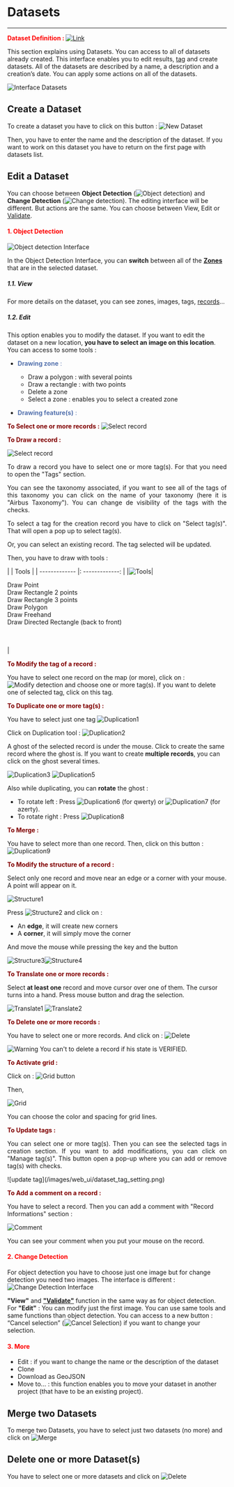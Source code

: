 # Datasets

-----------------

**<span style="color:red">Dataset Definition : </span>** [![Link](/images/web_ui/link.png)](interface.md)

This section explains using Datasets. You can access to all of datasets already created. This interface enables you to edit results, [tag](interface.md) and create datasets. All of the datasets are described by a name, a description and a creation’s date. You can apply some actions on all of the datasets.

![Interface Datasets](/images/web_ui/datasets_interface.png)

## Create a Dataset

To create a dataset you have to click on this button :
![New Dataset](/images/web_ui/datasets_new.png)

Then, you have to enter the name and the description of the dataset.
If you want to work on this dataset you have to return on the first page with datasets list.

## Edit a Dataset

You can choose between **Object Detection** (![Object detection](/images/web_ui/datasets_objectdetection.png)) and **Change Detection** (![Change detection](/images/web_ui/datasets_changedetection.png)). The editing interface will be different. But actions are the same. You can choose between View, Edit or [Validate](usecase.md "Use Case").

#### <span style="color:red">1. Object Detection</span>

![Object detection Interface](/images/web_ui/dataset_objectdetection_interface.png)

In the Object Detection Interface, you can **switch** between all of the **[Zones](zone.md "Zones Page")** that are in the selected dataset.

##### 1.1. View

For more details on the dataset, you can see zones, images, tags, [records](interface.md)...

##### 1.2. Edit

This option enables you to modify the dataset. If you want to edit the dataset on a new location, **you have to select an image on this location**. You can access to some tools :

- <span style="color:#5472AE">**Drawing zone** :</span>

    - Draw a polygon : with several points
    - Draw a rectangle : with two points
    - Delete a zone
    - Select a zone : enables you to select a created zone

- <span style="color:#5472AE">**Drawing feature(s)** :</span>

<span style="color:#800000">**To Select one or more records :**</span>
![Select record](/images/web_ui/datasets_selectrecord.png)

<span style="color:#800000">**To Draw a record :**</span>

![Select record](/images/web_ui/dataset_selectrecord.png)

<p style='text-align: justify;'>To draw a record you have to select one or more tag(s). For that you need to open the "Tags" section.</p>

<!--![Draw record](/images/web_ui/datasets_drawrecord.png)-->

<p style='text-align: justify;'>You can see the taxonomy associated, if you want to see all of the tags of this taxonomy you can click on the name of your taxonomy (here it is "Airbus Taxonomy"). You can change de visibility of the tags with the checks.</p>

<p style='text-align: justify;'>To select a tag for the creation record you have to click on "Select tag(s)". That will open a pop up to select tag(s).</p>
<!--![record ](/images/web_ui/dataset_tag_selection.png)-->
<p style='text-align: justify;'>Or, you can select an existing record. The tag selected will be updated.</p>

Then, you have to draw with tools :

|               |       Tools     |
| ------------- |: -------------: |
|![Tools](/images/web_ui/datasets_toolsrecord.png)| <p style='text-align: left;'>Draw Point<br/>Draw Rectangle 2 points<br/>Draw Rectangle 3 points<br/>Draw Polygon<br/>Draw Freehand<br/>Draw Directed Rectangle (back to front)<br/><br/><br/></p>|

<span style="color:#800000">**To Modify the tag of a record :**</span>

You have to select one record on the map (or more), click on : ![Modify detection](/images/web_ui/datasets_modifyrecord.png) and choose one or more tag(s). If you want to delete one of selected tag, click on this tag.

<span style="color:#800000">**To Duplicate one or more tag(s) :**</span>

You have to select just one tag ![Duplication1](/images/web_ui/datasets_duplication1.png)

Click on Duplication tool : ![Duplication2](/images/web_ui/datasets_duplication2.png)

A ghost of the selected record is under the mouse. Click to create the same record where the ghost is. If you want to create **multiple records**, you can click on the ghost several times.

![Duplication3](/images/web_ui/datasets_duplication3.png)
![Duplication5](/images/web_ui/datasets_duplicationmult2.png)

Also while duplicating, you can **rotate** the ghost :

- To rotate left : Press ![Duplication6](/images/web_ui/datasets_duplicationq.png) (for qwerty) or ![Duplication7](/images/web_ui/datasets_duplicationa.png) (for azerty).
- To rotate right : Press ![Duplication8](/images/web_ui/datasets_duplicatione.png)

<span style="color:#800000">**To Merge :**</span>

You have to select more than one record. Then, click on this button : ![Duplication9](/images/web_ui/datasets_duplication4.png)

<span style="color:#800000">**To Modify the structure of a record :**</span>

Select only one record and move near an edge or a corner with your mouse. A point will appear on it.

![Structure1](/images/web_ui/datasets_struct.png)

Press ![Structure2](/images/web_ui/datasets_struct1.png) and click on :

- An **edge**, it will create new corners
- A **corner**, it will simply move the corner

And move the mouse while pressing the key and the button

![Structure3](/images/web_ui/datasets_struct2.png)![Structure4](/images/web_ui/datasets_struct3.png)

<span style="color:#800000">**To Translate one or more records :**</span>

Select **at least one** record and move cursor over one of them. The cursor turns into a hand. Press mouse button and drag the selection.

![Translate1](/images/web_ui/datasets_translate1.png)        ![Translate2](/images/web_ui/datasets_translate2.png)

<span style="color:#800000">**To Delete one or more records :**</span>

You have to select one or more records. And click on : ![Delete](/images/web_ui/datasets_deleterecord.png)

![Warning](/images/web_ui/warning.png) You can't to delete a record if his state is VERIFIED.

<span style="color:#800000">**To Activate grid :**</span>

Click on : ![Grid button](/images/web_ui/datasets_grid.png)

Then,

![Grid](/images/web_ui/datasets_grid2.png)

You can choose the color and spacing for grid lines.

<span style="color:#800000">**To Update tags :**</span>

<p style='text-align: justify;'>You can select one or more tag(s). Then you can see the selected tags in creation section. If you want to add modifications, you can click on "Manage tag(s)". This button open a pop-up where you can add or remove tag(s) with checks.</p>
![update tag](/images/web_ui/dataset_tag_setting.png)

<span style="color:#800000">**To Add a comment on a record :**</span>

You have to select a record. Then you can add a comment with "Record Informations" section :

![Comment](/images/web_ui/dataset_comment.png)

You can see your comment when you put your mouse on the record.

#### <span style="color:red">2. Change Detection</span>

For object detection you have to choose just one image but for change detection you need two images. The interface is different : ![Change Detection Interface](/images/web_ui/datasets_changedetection_interface.png)

**"View"** and **["Validate"](usecase.md "Use Case")** function in the same way as for object detection. For **"Edit"** : You can modify just the first image. You can use same tools and same functions than object detection. You can access to a new button : “Cancel selection” (![Cancel Selection](/images/web_ui/datasets_changedetectionc.png)) if you want to change your selection.

#### <span style="color:red">3. More</span>

- Edit : if you want to change the name or the description of the dataset
- Clone
- Download as GeoJSON
- Move to... : this function enables you to move your dataset in another project (that have to be an existing project).

## Merge two Datasets

To merge two Datasets, you have to select just two datasets (no more) and click on ![Merge](/images/web_ui/datasets_merge.png)

## Delete one or more Dataset(s)

You have to select one or more datasets and click on ![Delete](/images/web_ui/datasets_delete.png)